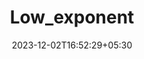 ---
weight: 999
title: "Low_exponent"
description: ""
icon: "article"
date: "2023-12-02T16:52:29+05:30"
lastmod: "2023-12-02T16:52:29+05:30"
draft: true
toc: true
---